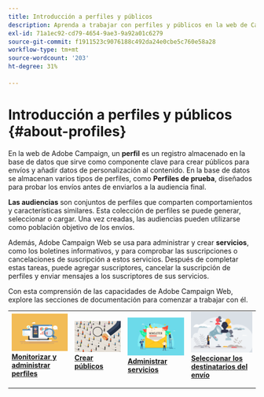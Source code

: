 ```yaml
---
title: Introducción a perfiles y públicos
description: Aprenda a trabajar con perfiles y públicos en la web de Campaign
exl-id: 71a1ec92-cd79-4654-9ae3-9a92a01c6279
source-git-commit: f1911523c9076188c492da24e0cbe5c760e58a28
workflow-type: tm+mt
source-wordcount: '203'
ht-degree: 31%

---
```


# Introducción a perfiles y públicos {#about-profiles}

En la web de Adobe Campaign, un **perfil** es un registro almacenado en la base de datos que sirve como componente clave para crear públicos para envíos y añadir datos de personalización al contenido. En la base de datos se almacenan varios tipos de perfiles, como **Perfiles de prueba**, diseñados para probar los envíos antes de enviarlos a la audiencia final.

**Las audiencias** son conjuntos de perfiles que comparten comportamientos y características similares. Esta colección de perfiles se puede generar, seleccionar o cargar. Una vez creadas, las audiencias pueden utilizarse como población objetivo de los envíos.

Además, Adobe Campaign Web se usa para administrar y crear **servicios**, como los boletines informativos, y para comprobar las suscripciones o cancelaciones de suscripción a estos servicios. Después de completar estas tareas, puede agregar suscriptores, cancelar la suscripción de perfiles y enviar mensajes a los suscriptores de sus servicios.

Con esta comprensión de las capacidades de Adobe Campaign Web, explore las secciones de documentación para comenzar a trabajar con él.

<table style="table-layout:fixed"><tr style="border: 0;">
<td>
<a href="about-recipients.md">
<img src="../assets/do-not-localize/profiles-audiences-profile.png" alt="Monitorización y administración de la imagen de perfiles">
</a>
<div>
<a href="about-recipients.md"><strong>Monitorizar y administrar perfiles</strong></a>
</div>
<p>
</td>
<td>
<a href="create-audience.md">
<img src="../assets/do-not-localize/profiles-audiences-audience.png" alt="Crear imagen de audiencias">
</a>
<div><a href="create-audience.md"><strong>Crear públicos</strong>
</div>
<p>
</td>
<td>
<a href="manage-services.md">
<img src="../assets/do-not-localize/profiles-audiences-service.png" alt="Administrar imagen de servicios">
</a>
<div>
<a href="manage-services.md"><strong>Administrar servicios</strong></a>
</div>
<p></td>
<td>
<a href="add-audience.md">
<img src="../assets/do-not-localize/profiles-audiences-deliveries.png" alt="Seleccione la imagen de los destinatarios de la entrega">
</a>
<div>
<a href="add-audience.md"><strong>Seleccionar los destinatarios del envío</strong></a>
</div>
<p></td>
</tr></table>